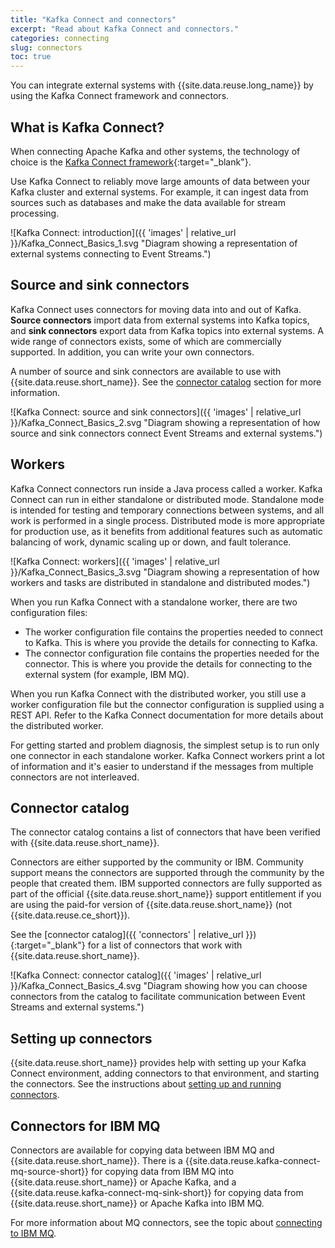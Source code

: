 ```yaml
---
title: "Kafka Connect and connectors"
excerpt: "Read about Kafka Connect and connectors."
categories: connecting
slug: connectors
toc: true
---
```


You can integrate external systems with {{site.data.reuse.long_name}} by using the Kafka Connect framework and connectors.


## What is Kafka Connect?

When connecting Apache Kafka and other systems, the technology of choice is the [Kafka Connect framework](https://kafka.apache.org/26/documentation/#connect){:target="_blank"}.

Use Kafka Connect to reliably move large amounts of data between your Kafka cluster and external systems. For example, it can ingest data from sources such as databases and make the data available for stream processing.

![Kafka Connect: introduction]({{ 'images' | relative_url }}/Kafka_Connect_Basics_1.svg "Diagram showing a representation of external systems connecting to Event Streams.")

## Source and sink connectors

Kafka Connect uses connectors for moving data into and out of Kafka. **Source connectors** import data from external systems into Kafka topics, and **sink connectors** export data from Kafka topics into external systems. A wide range of connectors exists, some of which are commercially supported. In addition, you can write your own connectors.

A number of source and sink connectors are available to use with {{site.data.reuse.short_name}}. See the [connector catalog](#connector-catalog) section for more information.

![Kafka Connect: source and sink connectors]({{ 'images' | relative_url }}/Kafka_Connect_Basics_2.svg "Diagram showing a representation of how source and sink connectors connect Event Streams and external systems.")

## Workers

Kafka Connect connectors run inside a Java process called a worker. Kafka Connect can run in either standalone or distributed mode. Standalone mode is intended for testing and temporary connections between systems, and all work is performed in a single process. Distributed mode is more appropriate for production use, as it benefits from additional features such as automatic balancing of work, dynamic scaling up or down, and fault tolerance.

![Kafka Connect: workers]({{ 'images' | relative_url }}/Kafka_Connect_Basics_3.svg "Diagram showing a representation of how workers and tasks are distributed in standalone and distributed modes.")

When you run Kafka Connect with a standalone worker, there are two configuration files:
* The worker configuration file contains the properties needed to connect to Kafka. This is where you provide the details for connecting to Kafka.
* The connector configuration file contains the properties needed for the connector. This is where you provide the details for connecting to the external system (for example, IBM MQ).

When you run Kafka Connect with the distributed worker, you still use a worker configuration file but the connector configuration is supplied using a REST API. Refer to the Kafka Connect documentation for more details about the distributed worker.

For getting started and problem diagnosis, the simplest setup is to run only one connector in each standalone worker. Kafka Connect workers print a lot of information and it's easier to understand if the messages from multiple connectors are not interleaved.

## Connector catalog

The connector catalog contains a list of connectors that have been verified with {{site.data.reuse.short_name}}.

Connectors are either supported by the community or IBM. Community support means the connectors are supported through the community by the people that created them. IBM supported connectors are fully supported as part of the official {{site.data.reuse.short_name}} support entitlement if you are using the paid-for version of {{site.data.reuse.short_name}} (not {{site.data.reuse.ce_short}}).

See the [connector catalog]({{ 'connectors' | relative_url }}){:target="_blank"} for a list of connectors that work with {{site.data.reuse.short_name}}.

![Kafka Connect: connector catalog]({{ 'images' | relative_url }}/Kafka_Connect_Basics_4.svg "Diagram showing how you can choose connectors from the catalog to facilitate communication between Event Streams and external systems.")

## Setting up connectors

{{site.data.reuse.short_name}} provides help with setting up your Kafka Connect environment, adding connectors to that environment, and starting the connectors. See the instructions about [setting up and running connectors](../setting-up-connectors/).

## Connectors for IBM MQ

Connectors are available for copying data between IBM MQ and {{site.data.reuse.short_name}}. There is a {{site.data.reuse.kafka-connect-mq-source-short}} for copying data from IBM MQ into {{site.data.reuse.short_name}} or Apache Kafka, and a {{site.data.reuse.kafka-connect-mq-sink-short}} for copying data from {{site.data.reuse.short_name}} or Apache Kafka into IBM MQ.

For more information about MQ connectors, see the topic about [connecting to IBM MQ](../mq/).
